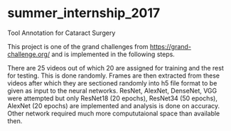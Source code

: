 # summer_internship_2017
Tool Annotation for Cataract Surgery
  
This project is one of the grand challenges from https://grand-challenge.org/ and is implemented in the following steps.

There are 25 videos out of which 20 are assigned for training and the rest for testing. This is done randomly.
Frames are then extracted from these videos after which they are sectioned randomly into h5 file format to be given as input to the neural networks.
ResNet, AlexNet, DenseNet, VGG were attempted but only ResNet18 (20 epochs), ResNet34 (50 epochs), AlexNet (20 epochs) are implemented and analysis is done on accuracy. Other network required much more compututaional space than available then. 
    
